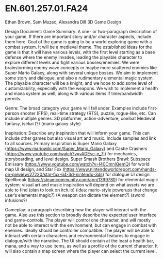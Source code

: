 # EN.601.257.01.FA24
Ethan Brown, Sam Muzac, Alexandra Dill 3D Game Design

Design Document:
Game Summary: A one- or two-paragraph description of your game. If there are important story and/or character aspects, include them here.
	Goal of the game is going to be a world exploring game with a combat system. It will be a medieval theme. The established ideas for the game is that it will have various levels, with the first level starting as a base defense where the enemy invades, leading the playable character to explore different levels and fight various bosses/enemies. 
We were brainstorming enemy wave concepts or maybe more scattered enemies like Super Mario Galaxy, along with several unique bosses. We aim to implement some story and dialogue, and also a rudimentary elemental magic system. The playable character will be a knight, and we hope to add some level of customizability, especially with the weapons.
We wish to implement a health and mana system as well, along with various items if time/bandwidth permits.

Genre: The broad category your game will fall under. Examples include first-person shooter (FPS), real-time strategy (RTS), puzzle, rogue-like, etc. Can include multiple genres.
	3D platformer, action-adventure, combat
	Medieval fantasy, isekai (?) (mario galaxy style)

Inspiration: Describe any inspiration that will inform your game. This can include other games but also visual art and music. Include samples and link to all sources.
	Primary inspiration is Super Mario Galaxy (https://www.mariowiki.com/Super_Mario_Galaxy)  and Castle Crashers (https://www.youtube.com/watch?v=vADEvc-e_7I) for mechanics, storyboarding, and level design. Super Smash Brothers Brawl: Subspace Emissary (https://www.youtube.com/watch?v=I40CmnIQemQ) for world map UI design, and Star Fox (https://www.nintendoworldreport.com/hands-on-preview/27220/star-fox-64-3d-nintendo-3ds) for dialogue UI design. Spellbreak (https://steamcommunity.com/app/1399780) for elemental magic system; visual art and music inspiration will depend on what assets we are able to find (plan to look on itch.io)
(idea: mario-style powerups that change user’s elemental magic?) (A weapon can dictate the element?) (sword infusions?)

Gameplay: a paragraph describing how the player will interact with the game. Also use this section to broadly describe the expected user interface and game-controls. 
	The player will control one character, and will mostly not be able to interact with the environment, but can engage in combat with enemies. Ideally should be controller compatible. The player will be able to interact with certain characters and environmental features to engage in dialogue/with the narrative. The UI should contain at the least a health bar, mana, and a way to use items, as well as a profile of the current character. It will also contain a map screen where the player can select the current level.

